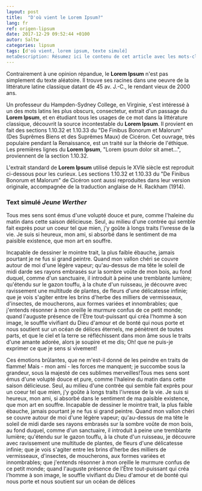 ```yaml
---
layout: post
title:  "D'où vient le Lorem Ipsum?"
lang: fr
ref: origen-lipsum
date: 2017-12-29 09:52:44 +0100
autor: Saltw
categories: lipsum
tags: [d'où vient, lorem ipsum, texte simulé]
metaDescription: Résumez ici le contenu de cet article avec les mots-clés qui seront discutés plus en détail. Il s'agit de les attirer sur votre site Web sans déformer ou exagérer.
---
```


Contrairement à une opinion répandue, le **Lorem Ipsum** n'est pas simplement du texte aléatoire. Il trouve ses racines dans une oeuvre de la littérature latine classique datant de 45 av. J.-C., le rendant vieux de 2000 ans.

Un professeur du Hampden-Sydney College, en Virginie, s'est intéressé à un des mots latins les plus obscurs, consectetur, extrait d'un passage du **Lorem Ipsum**, et en étudiant tous les usages de ce mot dans la littérature classique, découvrit la source incontestable du **Lorem Ipsum**. Il provient en fait des sections 1.10.32 et 1.10.33 du "De Finibus Bonorum et Malorum" (Des Suprêmes Biens et des Suprêmes Maux) de Cicéron. Cet ouvrage, très populaire pendant la Renaissance, est un traité sur la théorie de l'éthique. Les premières lignes du **Lorem Ipsum**, "Lorem ipsum dolor sit amet...", proviennent de la section 1.10.32.

L'extrait standard de **Lorem Ipsum** utilisé depuis le XVIè siècle est reproduit ci-dessous pour les curieux. Les sections 1.10.32 et 1.10.33 du "De Finibus Bonorum et Malorum" de Cicéron sont aussi reproduites dans leur version originale, accompagnée de la traduction anglaise de H. Rackham (1914).

### Text simulé _Jeune Werther_

Tous mes sens sont émus d'une volupté douce et pure, comme l'haleine du matin dans cette saison délicieuse. Seul, au milieu d'une contrée qui semble fait exprès pour un coeur tel que mien, j'y goûte à longs traits l'ivresse de la vie. Je suis si heureux, mon ami, si absorbé dans le sentiment de ma paisible existence, que mon art en souffre.

Incapable de dessiner le mointre trait, la plus faible ébauche, jamais pourtant je ne fus si grand peintre.
Quand mon vallon chéri se couvre autour de moi d'une légère vapeur; qu'au-dessus de ma tête le soleil de midi darde ses rayons embrasés sur la sombre voûte de mon bois, au fond duquel, comme d'un sanctuaire, il introduit à peine une tremblante lumière; qu'étendu sur le gazon touffu, à la chute d'un ruisseau, je découvre avec ravissement une multitude de plantes, de fleurs d'une délicatesse infinie; que je vois s'agiter entre les brins d'herbe des milliers de vermisseaux, d'insectes, de moucherons, aux formes variées et innombrables; que j'entends résonner à mon oreille le murmure confus de ce petit monde; quand l'auguste présence de l'Être tout-puissant qui créa l'homme à son image, le souffle vivifiant du Dieu d'amour et de bonté qui nous porte et nous soutient sur un océan de délices éternels, me pénètrent de toutes parts, et que le ciel et la terre se réfléchissent dans mon âme sous le traits d'une amante adorée, alors je soupire et me dis; Oh! que ne puis-je exprimer ce que je sens si vivement!

Ces émotions brûlantes, que ne m'est-il donné de les peindre en traits de flamme! Mais - mon ami - les forces me manquent; je succombe sous la grandeur, sous la majesté de ces sublimes merveilles!Tous mes sens sont émus d'une volupté douce et pure, comme l'haleine du matin dans cette saison délicieuse. Seul, au milieu d'une contrée qui semble fait exprès pour un coeur tel que mien, j'y goûte à longs traits l'ivresse de la vie. Je suis si heureux, mon ami, si absorbé dans le sentiment de ma paisible existence, que mon art en souffre. Incapable de dessiner le mointre trait, la plus faible ébauche, jamais pourtant je ne fus si grand peintre. Quand mon vallon chéri se couvre autour de moi d'une légère vapeur; qu'au-dessus de ma tête le soleil de midi darde ses rayons embrasés sur la sombre voûte de mon bois, au fond duquel, comme d'un sanctuaire, il introduit à peine une tremblante lumière; qu'étendu sur le gazon touffu, à la chute d'un ruisseau, je découvre avec ravissement une multitude de plantes, de fleurs d'une délicatesse infinie; que je vois s'agiter entre les brins d'herbe des milliers de vermisseaux, d'insectes, de moucherons, aux formes variées et innombrables; que j'entends résonner à mon oreille le murmure confus de ce petit monde; quand l'auguste présence de l'Être tout-puissant qui créa l'homme à son image, le souffle vivifiant du Dieu d'amour et de bonté qui nous porte et nous soutient sur un océan de délices
